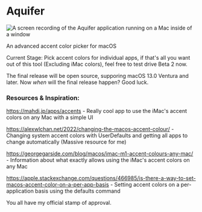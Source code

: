 # Aquifer
![A screen recording of the Aquifer application running on a Mac inside of a window](https://github.com/forcequitOS/Aquifer/blob/main/ProgressTwoPointOne.gif?raw=true)

An advanced accent color picker for macOS

Current Stage: Pick accent colors for individual apps, if that's all you want out of this tool (Excluding iMac colors), feel free to test drive Beta 2 now.

The final release will be open source, supporing macOS 13.0 Ventura and later. Now *when* will the final release happen? Good luck.

### Resources & Inspiration:

https://mahdi.jp/apps/accents - Really cool app to use the iMac's accent colors on any Mac with a simple UI

https://alexwlchan.net/2022/changing-the-macos-accent-colour/ - Changing system accent colors with UserDefaults and getting all apps to change automatically (Massive resource for me)

https://georgegarside.com/blog/macos/imac-m1-accent-colours-any-mac/ - Information about what exactly allows using the iMac's accent colors on any Mac

https://apple.stackexchange.com/questions/466985/is-there-a-way-to-set-macos-accent-color-on-a-per-app-basis - Setting accent colors on a per-application basis using the defaults command

You all have my official stamp of approval.
